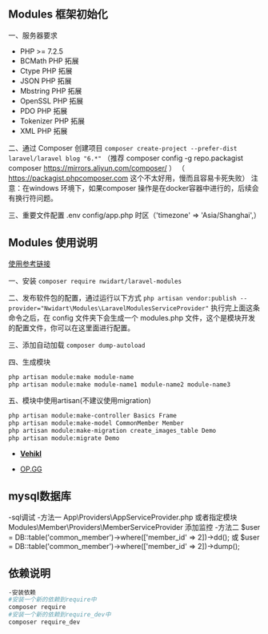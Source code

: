## Modules 框架初始化

一、服务器要求
-   PHP >= 7.2.5
-   BCMath PHP 拓展
-   Ctype PHP 拓展
-   JSON PHP 拓展
-   Mbstring PHP 拓展
-   OpenSSL PHP 拓展
-   PDO PHP 拓展
-   Tokenizer PHP 拓展
-   XML PHP 拓展

二、通过 Composer 创建项目
    ```
    composer create-project --prefer-dist laravel/laravel blog "6.*"
    ```
    （推荐 composer config -g repo.packagist composer https://mirrors.aliyun.com/composer/ ）
    （ https://packagist.phpcomposer.com  这个不太好用，慢而且容易卡死失败）
    注意：在windows 环境下，如果composer 操作是在docker容器中进行的，后续会有换行符问题。

三、重要文件配置
    .env
    config/app.php
        时区（'timezone' => 'Asia/Shanghai',）



## Modules 使用说明

[使用参考链接](https://learnku.com/articles/6153/laravel-modular-development)

一、安装
    ```
    composer require nwidart/laravel-modules
    ```

二、发布软件包的配置，通过运行以下方式
    ```
    php artisan vendor:publish --provider="Nwidart\Modules\LaravelModulesServiceProvider"
    ```
    执行完上面这条命令之后，在 config 文件夹下会生成一个 modules.php 文件，这个是模块开发的配置文件，你可以在这里面进行配置。

三、添加自动加载
    ```
    composer dump-autoload
    ```

四、生成模块
```bash
php artisan module:make module-name
php artisan module:make module-name1 module-name2 module-name3
```

五、模块中使用artisan(不建议使用migration)
```bash
php artisan module:make-controller Basics Frame
php artisan module:make-model CommonMember Member
php artisan module:make-migration create_images_table Demo
php artisan module:migrate Demo
```

- **[Vehikl](https://vehikl.com/)**


- [OP.GG](https://op.gg)


## mysql数据库
-sql调试
-方法一     App\Providers\AppServiceProvider.php 或者指定模块 Modules\Member\Providers\MemberServiceProvider 添加监控
-方法二     $user  = DB::table('common_member')->where(['member_id' => 2])->dd(); 或 $user  = DB::table('common_member')->where(['member_id' => 2])->dump();    




## 依赖说明
```bash
-安装依赖
#安装一个新的依赖到require中
composer require
#安装一个新的依赖到require_dev中
composer require_dev
```
